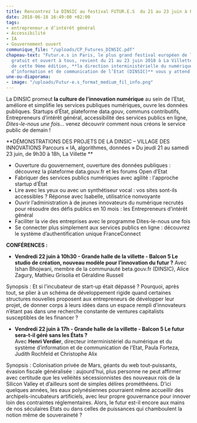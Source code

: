 ```yaml
---
title: Rencontrez la DINSIC au festival FUTUR.E.S  du 21 au 23 juin à Paris
date: 2018-06-18 16:49:00 +02:00
tags:
- entrepreneur.e d’intérêt général
- Accessibilité
- IA
- Gouvernement ouvert
communique_file: "/uploads/CP_Futures_DINSIC.pdf"
chapeau-text: "Futur.e.s in Paris, le plus grand festival européen de l'innovation,
  gratuit et ouvert à tous, revient du 21 au 23 juin 2018 à La Villette. \nPartenaire
  de cette 9ème édition, **la direction interministérielle du numérique et du système
  d’information et de communication de l’Etat (DINSIC)** vous y attend. "
une-ou-diaporama:
- image: "/uploads/Futur-e.s_format_medium_fil_info.png"
---
```


La DINSIC promeut **la culture de l’innovation numérique** au sein de l’Etat, améliore et simplifie les services publiques numériques, ouvre les données publiques. Startups d’État, plateforme data.gouv, communs contributifs, Entrepreneurs d’intérêt général, accessibilité des services publics en ligne, *Dites-le-nous une fois…*  venez découvrir comment nous créons le service public de demain ! 

**DÉMONSTRATIONS DES PROJETS DE LA DINSIC – VILLAGE DES INNOVATIONS Parcours « IA, algorithmes, données » Du jeudi 21 au samedi 23 juin, de 9h30 à 18h, La Villette ** 
 
* Ouverture du gouvernement, ouverture des données publiques : découvrez la plateforme data.gouv.fr et les forums Open d’Etat 
* Fabriquer des services publics numériques avec agilité : l'approche startup d’État 
* Lire avec les yeux ou avec un synthétiseur vocal : vos sites sont-ils accessibles ? Réponse avec Isabelle, utilisatrice nonvoyante
* Ouvrir l’administration à de jeunes innovateurs du numérique recrutés pour résoudre des défis publics en 10 mois :  les Entrepreneurs d’intérêt général 
* Faciliter la vie des entreprises avec le programme Dites-le-nous une fois 
* Se connecter plus simplement aux services publics en ligne : découvrez le système d’authentification unique FranceConnect 
 
 
**CONFÉRENCES :**  

* **Vendredi 22 juin à 10h30  - Grande halle de la villette - Balcon 5 Le studio de création, nouveau modèle pour l’innovation du futur ?**  Avec Ishan Bhojwani, membre de la communauté beta.gouv.fr (DINSIC), Alice Zagury, Mathieu Grisolia et Géraldine Russell 
 
Synopsis : Et si l'incubateur de start-up était dépassé ? Pourquoi, après tout, se plier à un schéma de développement rigide quand certaines structures nouvelles proposent aux entrepreneurs de développer leur projet, de donner corps à leurs idées dans un espace rempli d’innovateurs n’étant pas dans une recherche constante de ventures capitalists susceptibles de les financer ?  
 
* **Vendredi 22 juin à 17h - Grande halle de la villette - Balcon 5  Le futur sera-t-il géré sans les États ?**  
Avec **Henri Verdier**, directeur interministériel du numérique et du système d’information et de communication de l’Etat,  Paula Forteza, Judith Rochfeld et Christophe Alix 
 
Synopsis : Colonisation privée de Mars, géants du web tout-puissants, évasion fiscale généralisée : aujourd'hui, plus personne ne peut affirmer avec certitude que les velléités sécessionnistes des nouveaux rois de la Silicon Valley et d’ailleurs sont de simples délires prométhéens. D’ici quelques années, les eaux polynésiennes pourraient même accueillir des archipels-incubateurs artificiels, avec leur propre gouvernance pour innover loin des contraintes réglementaires. Alors, le futur est-il encore aux mains de nos séculaires Etats ou dans celles de puissances qui chamboulent la notion même de souveraineté ? 